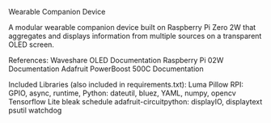 Wearable Companion Device

A modular wearable companion device built on Raspberry Pi Zero 2W that aggregates and displays information from multiple sources on a transparent OLED screen.

References:
Waveshare OLED Documentation
Raspberry Pi 02W Documentation
Adafruit PowerBoost 500C Documentation

Included Libraries (also included in requirements.txt):
Luma
Pillow
RPI: GPIO, async, runtime, 
Python: dateutil, bluez, YAML, numpy, opencv
Tensorflow Lite
bleak
schedule
adafruit-circuitpython: displayIO, displaytext
psutil
watchdog
